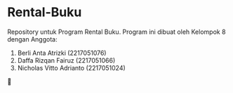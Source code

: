 # Rental-Buku

Repository untuk Program Rental Buku.
Program ini dibuat oleh Kelompok 8 dengan Anggota:
1. Berli Anta Atrizki (2217051076)
2. Daffa Rizqan Fairuz (2217051066)
3. Nicholas Vitto Adrianto (2217051024)

🗿
